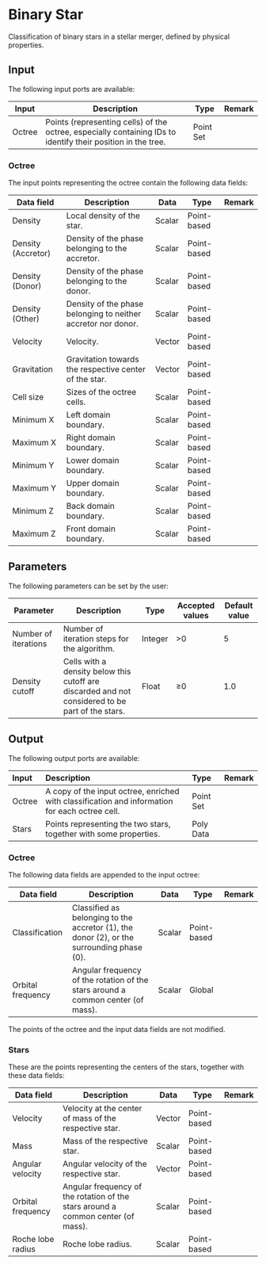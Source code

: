 # Binary Star

Classification of binary stars in a stellar merger, defined by physical properties.

## Input

The following input ports are available:

| Input  | Description                                                  | Type      | Remark |
| ------ | ------------------------------------------------------------ | --------- | ------ |
| Octree | Points (representing cells) of the octree, especially containing IDs to identify their position in the tree. | Point Set |        |

### Octree

The input points representing the octree contain the following data fields:

| Data field         | Description                                                  | Data   | Type        | Remark |
| ------------------ | ------------------------------------------------------------ | ------ | ----------- | ------ |
| Density            | Local density of the star.                                   | Scalar | Point-based |        |
| Density (Accretor) | Density of the phase belonging to the accretor.              | Scalar | Point-based |        |
| Density (Donor)    | Density of the phase belonging to the donor.                 | Scalar | Point-based |        |
| Density (Other)    | Density of the phase belonging to neither accretor nor donor. | Scalar | Point-based |        |
| Velocity           | Velocity.                                                    | Vector | Point-based |        |
| Gravitation        | Gravitation towards the respective center of the star.       | Vector | Point-based |        |
| Cell size          | Sizes of the octree cells.                                   | Scalar | Point-based |        |
| Minimum X          | Left domain boundary.                                        | Scalar | Point-based |        |
| Maximum X          | Right domain boundary.                                       | Scalar | Point-based |        |
| Minimum Y          | Lower domain boundary.                                       | Scalar | Point-based |        |
| Maximum Y          | Upper domain boundary.                                       | Scalar | Point-based |        |
| Minimum Z          | Back domain boundary.                                        | Scalar | Point-based |        |
| Maximum Z          | Front domain boundary.                                       | Scalar | Point-based |        |

## Parameters

The following parameters can be set by the user:

| Parameter            | Description                                                  | Type    | Accepted values | Default value |
| -------------------- | ------------------------------------------------------------ | ------- | --------------- | ------------- |
| Number of iterations | Number of iteration steps for the algorithm.                 | Integer | &gt;0           | 5             |
| Density cutoff       | Cells with a density below this cutoff are discarded and not considered to be part of the stars. | Float   | &geq;0          | 1.0           |

## Output

The following output ports are available:

| Input  | Description                                                  | Type      | Remark |
| :----- | :----------------------------------------------------------- | :-------- | :----- |
| Octree | A copy of the input octree, enriched with classification and information for each octree cell. | Point Set |        |
| Stars  | Points representing the two stars, together with some properties. | Poly Data |        |

### Octree

The following data fields are appended to the input octree:

| Data field        | Description                                                  | Data   | Type        | Remark |
| ----------------- | ------------------------------------------------------------ | ------ | ----------- | ------ |
| Classification    | Classified as belonging to the accretor (1), the donor (2), or the surrounding phase (0). | Scalar | Point-based |        |
| Orbital frequency | Angular frequency of the rotation of the stars around a common center (of mass). | Scalar | Global      |        |

The points of the octree and the input data fields are not modified.

### Stars

These are the points representing the centers of the stars, together with these data fields:

| Data field        | Description                                                  | Data   | Type        | Remark |
| ----------------- | ------------------------------------------------------------ | ------ | ----------- | ------ |
| Velocity          | Velocity at the center of mass of the respective star.       | Vector | Point-based |        |
| Mass              | Mass of the respective star.                                 | Scalar | Point-based |        |
| Angular velocity  | Angular velocity of the respective star.                     | Vector | Point-based |        |
| Orbital frequency | Angular frequency of the rotation of the stars around a common center (of mass). | Scalar | Point-based |        |
| Roche lobe radius | Roche lobe radius.                                           | Scalar | Point-based |        |
